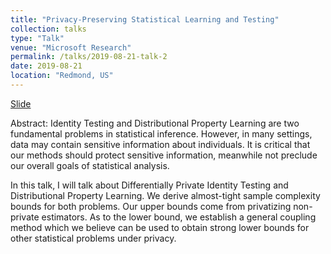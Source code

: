 ```yaml
---
title: "Privacy-Preserving Statistical Learning and Testing"
collection: talks
type: "Talk"
venue: "Microsoft Research"
permalink: /talks/2019-08-21-talk-2
date: 2019-08-21
location: "Redmond, US"
---
```


[Slide](http://huanyuzhang.github.io/file/MSR_pre.pdf)

Abstract: Identity Testing and Distributional Property Learning are two fundamental problems in statistical inference.
However, in many settings, data may contain sensitive information about individuals.
It is critical that our methods should protect sensitive information, meanwhile not preclude our overall goals of statistical analysis.

In this talk, I will talk about Differentially Private Identity Testing and Distributional Property Learning.
We derive almost-tight sample complexity bounds for both problems.
Our upper bounds come from privatizing non-private estimators.
As to the lower bound, we establish a general coupling method which we believe can be used to obtain strong lower bounds for other statistical problems under privacy.
